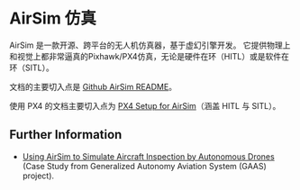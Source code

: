 # AirSim 仿真

AirSim 是一款开源、跨平台的无人机仿真器，基于虚幻引擎开发。 它提供物理上和视觉上都非常逼真的Pixhawk/PX4仿真，无论是硬件在环（HITL）或是软件在环（SITL）。

文档的主要切入点是 [Github AirSim README](https://github.com/Microsoft/AirSim/blob/master/README.md)。

使用 PX4 的文档主要切入点为 [PX4 Setup for AirSim](https://github.com/Microsoft/AirSim/blob/master/docs/px4_setup.md)（涵盖 HITL 与 SITL）。

## Further Information

* [Using AirSim to Simulate Aircraft Inspection by Autonomous Drones](https://github.com/generalized-intelligence/GAAS/tree/master/demo/case_study_1?fbclid=IwAR2JO0LPesA5z313sA2QGm1t01bb4wn0Xpz_JkD7Z1s3nombJWHyTZdLuMA) (Case Study from Generalized Autonomy Aviation System (GAAS) project).